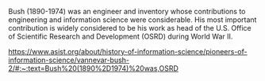 Bush (1890-1974) was an engineer and inventory whose contributions to engineering and information science were considerable. His most important contribution is widely considered to be his work as head of the U.S. Office of Scientific Research and Development (OSRD) during World War II.

https://www.asist.org/about/history-of-information-science/pioneers-of-information-science/vannevar-bush-2/#:~:text=Bush%20(1890%2D1974)%20was,OSRD